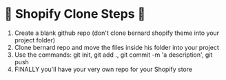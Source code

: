# :wave: Shopify Clone Steps :wave:
1) Create a blank github repo (don't clone bernard shopify theme into your project folder)
2) Clone bernard repo and move the files inside his folder into your project
3) Use the commands: git init, git add ., git commit -m 'a description', git push
4) FINALLY you'll have your very own repo for your Shopify store 
